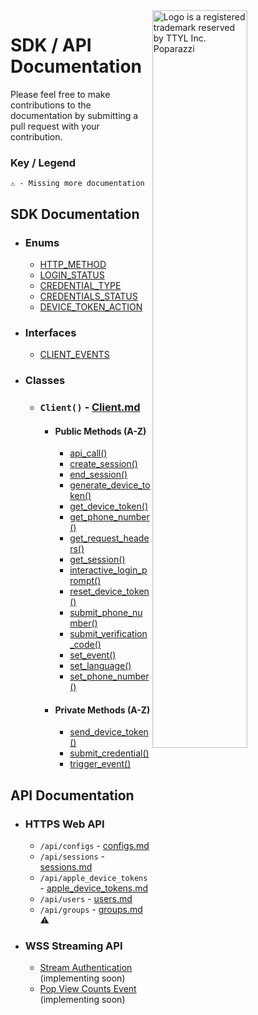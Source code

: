 <img src="https://user-images.githubusercontent.com/33995146/169403681-6f3abfb0-10f4-4c2c-9ef4-fe7704142b58.jpg" alt="Logo is a registered trademark reserved by TTYL Inc. Poparazzi" align="right" width="55%"/>

# SDK / API Documentation
Please feel free to make contributions to the documentation by submitting a pull request with your contribution.

### Key / Legend
```
⚠ - Missing more documentation
```

## SDK Documentation

  - ### Enums
    - [HTTP_METHOD](sdk-docs/enums/HTTP_METHOD.md)
    - [LOGIN_STATUS](sdk-docs/enums/LOGIN_STATUS.md)
    - [CREDENTIAL_TYPE](sdk-docs/enums/CREDENTIAL_TYPE.md)
    - [CREDENTIALS_STATUS](sdk-docs/enums/CREDENTIALS_STATUS.md)
    - [DEVICE_TOKEN_ACTION](sdk-docs/enums/DEVICE_TOKEN_ACTION.md)
  - ### Interfaces
    - [CLIENT_EVENTS](sdk-docs/interfaces/CLIENT_EVENTS.md)
  - ### Classes
    - ### `Client()` - [Client.md](sdk-docs/classes/Client.md)
      - #### Public Methods (A-Z)
        - [api_call()](sdk-docs/classes/Client.md#api_call)
        - [create_session()](sdk-docs/classes/Client.md#create_session)
        - [end_session()](sdk-docs/classes/Client.md#end_session)
        - [generate_device_token()](sdk-docs/classes/Client.md#generate_device_token)
        - [get_device_token()](sdk-docs/classes/Client.md#get_device_token)
        - [get_phone_number()](sdk-docs/classes/Client.md#get_phone_number)
        - [get_request_headers()](sdk-docs/classes/Client.md#get_request_headers)
        - [get_session()](sdk-docs/classes/Client.md#get_session)
        - [interactive_login_prompt()](sdk-docs/classes/Client.md#interactive_login_prompt)
        - [reset_device_token()](sdk-docs/classes/Client.md#reset_device_token)
        - [submit_phone_number()](sdk-docs/classes/Client.md#submit_phone_number)
        - [submit_verification_code()](sdk-docs/classes/Client.md#submit_verification_code)
        - [set_event()](sdk-docs/classes/Client.md#set_event)
        - [set_language()](sdk-docs/classes/Client.md#set_language)
        - [set_phone_number()](sdk-docs/classes/Client.md#set_phone_number)
      - #### Private Methods (A-Z)
        - [send_device_token()](sdk-docs/classes/Client.md#send_device_token)
        - [submit_credential()](sdk-docs/classes/Client.md#submit_credential)
        - [trigger_event()](sdk-docs/classes/Client.md#trigger_event)

## API Documentation

  - ### HTTPS Web API
    - `/api/configs` - [configs.md](api-docs/configs.md)
    - `/api/sessions` - [sessions.md](api-docs/sessions.md)
    - `/api/apple_device_tokens` - [apple_device_tokens.md](api-docs/apple_device_tokens.md)
    - `/api/users` - [users.md](api-docs/users.md)
    - `/api/groups` - [groups.md](api-docs/groups.md) ⚠️
- ### WSS Streaming API
  - [Stream Authentication](api-docs/websocket-stream.md#stream-authentication) (implementing soon)
  - [Pop View Counts Event](api-docs/websocket-stream.md#pop-view-counts-event) (implementing soon)